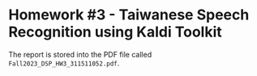 # Homework #3 - Taiwanese Speech Recognition using Kaldi Toolkit

The report is stored into the PDF file called `Fall2023_DSP_HW3_311511052.pdf`.
